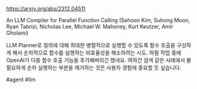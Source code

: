 https://arxiv.org/abs/2312.04511

An LLM Compiler for Parallel Function Calling (Sehoon Kim, Suhong Moon, Ryan Tabrizi, Nicholas Lee, Michael W. Mahoney, Kurt Keutzer, Amir Gholami)

LLM Planner로 질의에 대해 최대한 병렬적으로 실행할 수 있도록 함수 호출을 구성하게 해서 순차적으로 함수를 실행하는 비효율성을 해소하려는 시도. 하필 작업 중에 OpenAI가 다중 함수 호출 기능을 추가해버리긴 했네요. 여하간 검색 같은 사례에서 불필요하게 순차 실행하는 부분을 제거하는 것은 사용자 경험에 중요할 듯 싶습니다.

#agent #llm 